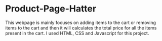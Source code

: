 # Product-Page-Hatter
This webpage is mainly focuses on adding items to the cart or removing items to the cart and then it will calculates the total price for all the items present in the cart. I used HTML, CSS and Javascript for this project.
